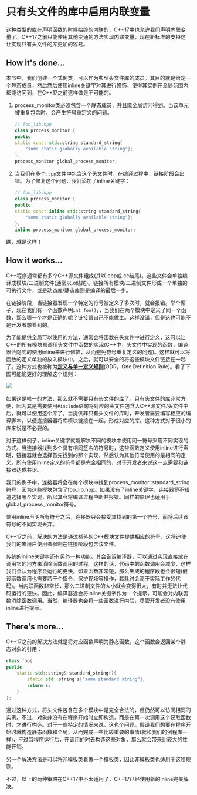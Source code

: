 # 只有头文件的库中启用内联变量

这种类型的库在声明函数的时候始终的内联的，C++17中也允许我们声明内联变量了。C++17之前只能使用其他变通的方法实现内联变量，现在新标准的支持这让实现只有头文件的库更加的容易。

## How  it's done...

本节中，我们创建一个式例类，可以作为典型头文件库的成员。其目的就是给定一个静态成员，然后然后使用inline关键字对其进行修饰，使得其实例在全局范围内都能访问到，在C++17之前这样做是不可能的。

1. process_monitor类必须包含一个静态成员，并且能全局访问得到。当该单元被重复包含时，会产生符号重定义的问题。

   ```c++
   // foo_lib.hpp
   class process_monitor {
   public:
   static const std::string standard_string{
       "some static globally available string"};
   };
   process_monitor global_process_monitor;
   ```

2. 当我们在多个`.cpp`文件中包含这个头文件时，在编译过程中，链接阶段会出错。为了修复这个问题，我们添加了inline关键字：

   ```c++
   // foo_lib.hpp
   class process_monitor {
   public:
   static const inline std::string standard_string{
       "some static globally available string"};
   };
   inline process_monitor global_process_monitor;
   ```

 瞧，就是这样！

## How it works...

C++程序通常都有多个C++源文件组成(其以.cpp或.cc结尾)。这些文件会单独编译成模块/二进制文件(通常以.o结尾)。链接所有模块/二进制文件形成一个单独的可执行文件，或是动态库/静态库则是编译的最后一步。

在链接阶段，当链接器发现一个特定的符号被定义了多次时，就会报错。举个栗子，现在我们有一个函数声明`int foo();`，当我们在两个模块中定义了同一个函数，那么哪一个才是正确的呢？链接器自己不能做主。这样没错，但是这也可能不是开发者想看到的。

为了能提供全局可以使用的方法，通常会将函数在头文件中进行定义，这可以让C++的所有模块都调用头文件中函数的实现(C++中，头文件中实现的函数，编译器会隐式的使用inline来进行修饰，从而避免符号重复定义的问题)。这样就可以将函数的定义单独的放入模块中。之后，就可以安全的将这些模块文件链接在一起了。这种方式也被称为[**定义与单一定义规则**](http://zh.cppreference.com/w/cpp/language/definition)(ODR，One Definition Rule)。看了下图可能能更好的理解这个规则：

![](..\..\images\chapter1\1-6-1.png)

如果这是唯一的方法，那么就不需要只有头文件的库了。只有头文件的库非常方便，因为其是需要使用`#include`语句将对应的头文件包含入C++源文件/头文件中后，就可以使用这个库了。当提供非只有头文件的库时，开发者需要编写相应的编译脚本，以便连接器器将库模块链接在一起，形成对应的库。这种方式对于很小的库来说是不必要的。

对于这样例子，inline关键字就能解决不同的模块中使用同一符号采用不同实现的方式。当连接器找到多个具有相同签名的符号时，这些函数定义使用inline进行声明，链接器就会选择首先找到的那个实现，然后认为其他符号使用的是相同的定义。所有使用inline定义的符号都是完全相同的，对于开发者来说这一点需要和链接器达成共识。

我们的例子中，连接器将会在每个模块中找到process_monitor::standard_string符号，因为这些模块包含了foo_lib.hpp。如果没有了inline关键字，连接器将不知道选择哪个实现，所以其会将编译过程中断并报错。同样的原理也适用于global_process_monitor符号。

使用inline声明所有符号之后，连接器只会接受其找到的第一个符号，而将后续该符号的不同实现丢弃。

C++17之前，解决的方法是通过额外的C++模块文件提供相应的符号，这将迫使我们的库用户使用者强制在链接阶段包含该文件。

传统的inline关键字还有另外一种功能。其会告诉编译器，可以通过实现直接放在调用它的地方来消除函数调用的过程。这样的话，代码中的函数调用会减少，这样我们会认为程序会运行的更快。如果函数非常短，那么生成的程序段也会很短(假设函数调用也需要若干个指令，保护现场等操作，其耗时会高于实际工作的代码)。当内联函数非常长，那么二进制文件的大小就会变得很大，有时并无法让代码运行的更快。因此，编译器近会将inline关键字作为一个提示，可能会对内联函数消除函数调用。当然，编译器也会将一些函数进行内联，尽管开发者没有使用inline进行提示。

## There's more...

C++17之前的解决方法就是将对应函数声明为静态函数，这个函数会返回某个静态对象的引用：

```c++
class foo{
public:
    static std::string& standard_string(){
        static std::string s{"some standard string"};
        return s;
    }    
};
```

通过这种方式，将头文件包含在多个模块中是完全合法的，但仍然可以访问相同的实例。不过，对象并没有在程序开始时立即构造，而是在第一次调用这个获取函数时，才进行构造。对于一些特定的情况来说，这也个问题。假设我们想要在程序开始时就构造静态函数和全局，从而完成一些比较重要的事情(就和我们的例程库一样)，不过当程序运行后，在调用的时去构造这些对象，那么就会带来比较大的性能开销。

另一个解决方法是可以将非模板类看做一个模板类，因此非模板类也适用于这项规则。

不过，以上的两种策略在C++17中不太适用了，C++17已经使用新的inline完美解决。

